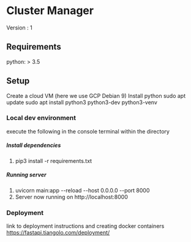 # Cluster Manager

Version : 1

## Requirements
python: > 3.5

## Setup
Create a cloud VM (here we use GCP Debian 9)
Install python 
sudo apt update
sudo apt install python3 python3-dev python3-venv

### Local dev environment
execute the following in the console terminal within the directory

##### Install dependencies
1. pip3 install -r requirements.txt

##### Running server

1. uvicorn main:app --reload --host 0.0.0.0 --port 8000
2. Server now running on http://localhost:8000

### Deployment
link to deployment instructions and creating docker containers
https://fastapi.tiangolo.com/deployment/
